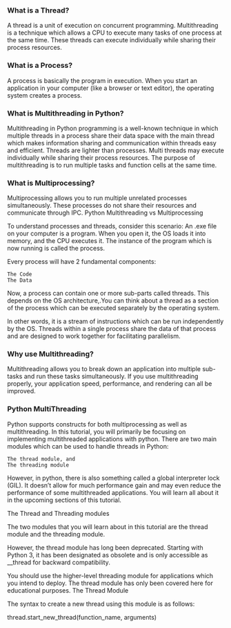 <h3>What is a Thread?</h3>

A thread is a unit of execution on concurrent programming. Multithreading is a technique which allows a CPU to execute many tasks of one process at the same time. These threads can execute individually while sharing their process resources.

<h3>What is a Process?</h3>

A process is basically the program in execution. When you start an application in your computer (like a browser or text editor), the operating system creates a process. 

<h3>What is Multithreading in Python?</h3>

Multithreading in Python programming is a well-known technique in which multiple threads in a process share their data space with the main thread which makes information sharing and communication within threads easy and efficient. Threads are lighter than processes. Multi threads may execute individually while sharing their process resources. The purpose of multithreading is to run multiple tasks and function cells at the same time.


<h3>What is Multiprocessing?</h3>

Multiprocessing allows you to run multiple unrelated processes simultaneously. These processes do not share their resources and communicate through IPC.
Python Multithreading vs Multiprocessing

To understand processes and threads, consider this scenario: An .exe file on your computer is a program. When you open it, the OS loads it into memory, and the CPU executes it. The instance of the program which is now running is called the process.

Every process will have 2 fundamental components:

    The Code
    The Data

Now, a process can contain one or more sub-parts called threads. This depends on the OS architecture,.You can think about a thread as a section of the process which can be executed separately by the operating system.

In other words, it is a stream of instructions which can be run independently by the OS. Threads within a single process share the data of that process and are designed to work together for facilitating parallelism.

<h3>Why use Multithreading?</h3>

Multithreading allows you to break down an application into multiple sub-tasks and run these tasks simultaneously. If you use multithreading properly, your application speed, performance, and rendering can all be improved.

<h3>Python MultiThreading</h3>

Python supports constructs for both multiprocessing as well as multithreading. In this tutorial, you will primarily be focusing on implementing multithreaded applications with python. There are two main modules which can be used to handle threads in Python:

    The thread module, and
    The threading module

However, in python, there is also something called a global interpreter lock (GIL). It doesn’t allow for much performance gain and may even reduce the performance of some multithreaded applications. You will learn all about it in the upcoming sections of this tutorial.

The Thread and Threading modules

The two modules that you will learn about in this tutorial are the thread module and the threading module.

However, the thread module has long been deprecated. Starting with Python 3, it has been designated as obsolete and is only accessible as __thread for backward compatibility.

You should use the higher-level threading module for applications which you intend to deploy. The thread module has only been covered here for educational purposes.
The Thread Module

The syntax to create a new thread using this module is as follows:

thread.start_new_thread(function_name, arguments)
